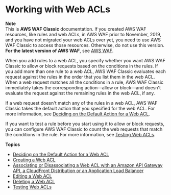 # Working with Web ACLs<a name="classic-web-acl-working-with"></a>

**Note**  
This is **AWS WAF Classic** documentation\. If you created AWS WAF resources, like rules and web ACLs, in AWS WAF prior to November, 2019, and you have not migrated your web ACLs over yet, you need to use AWS WAF Classic to access those resources\. Otherwise, do not use this version\.  
**For the latest version of AWS WAF**, see [AWS WAF](waf-chapter.md)\. 

When you add rules to a web ACL, you specify whether you want AWS WAF Classic to allow or block requests based on the conditions in the rules\. If you add more than one rule to a web ACL, AWS WAF Classic evaluates each request against the rules in the order that you list them in the web ACL\. When a web request matches all the conditions in a rule, AWS WAF Classic immediately takes the corresponding action—allow or block—and doesn't evaluate the request against the remaining rules in the web ACL, if any\. 

If a web request doesn't match any of the rules in a web ACL, AWS WAF Classic takes the default action that you specified for the web ACL\. For more information, see [Deciding on the Default Action for a Web ACL](classic-web-acl-default-action.md)\.

If you want to test a rule before you start using it to allow or block requests, you can configure AWS WAF Classic to count the web requests that match the conditions in the rule\. For more information, see [Testing Web ACLs](classic-web-acl-testing.md)\.

**Topics**
+ [Deciding on the Default Action for a Web ACL](classic-web-acl-default-action.md)
+ [Creating a Web ACL](classic-web-acl-creating.md)
+ [Associating or Disassociating a Web ACL with an Amazon API Gateway API, a CloudFront Distribution or an Application Load Balancer](classic-web-acl-associating-cloudfront-distribution.md)
+ [Editing a Web ACL](classic-web-acl-editing.md)
+ [Deleting a Web ACL](classic-web-acl-deleting.md)
+ [Testing Web ACLs](classic-web-acl-testing.md)